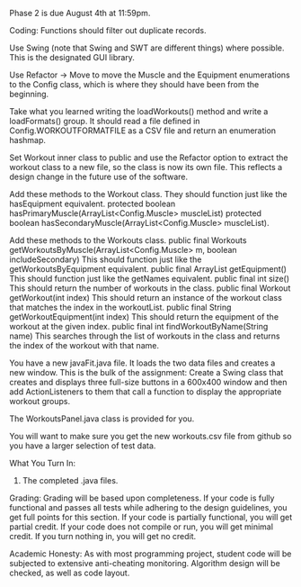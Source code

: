 Phase 2 is due August 4th at 11:59pm.

Coding:
Functions should filter out duplicate records.

Use Swing (note that Swing and SWT are different things) where possible. This is the designated GUI library. 

Use Refactor -> Move to move the Muscle and the Equipment enumerations to the Config class, which is where they should have been from the beginning. 

Take what you learned writing the loadWorkouts() method and write a loadFormats() group. It should read a file defined in Config.WORKOUTFORMATFILE as a CSV file and return an enumeration hashmap.

Set Workout inner class to public and use the Refactor option to extract the workout class to a new file, so the class is now its own file. This reflects a design change in the future use of the software.

Add these methods to the Workout class. They should function just like the hasEquipment equivalent.
protected boolean hasPrimaryMuscle(ArrayList<Config.Muscle> muscleList) 
protected boolean hasSecondaryMuscle(ArrayList<Config.Muscle> muscleList).

Add these methods to the Workouts class. 
public final Workouts getWorkoutsByMuscle(ArrayList<Config.Muscle> m, boolean includeSecondary)
This should function just like the getWorkoutsByEquipment equivalent.
public final ArrayList<String> getEquipment()
This should function just like the getNames equivalent.
public final int size()
This should return the number of workouts in the class.
public final Workout getWorkout(int index)
This should return an instance of the workout class that matches the index in the workoutList.
public final String getWorkoutEquipment(int index)
This should return the equipment of the workout at the given index.
public final int findWorkoutByName(String name)
This searches through the list of workouts in the class and returns the index of the workout with that name.

You have a new javaFit.java file. It loads the two data files and creates a new window. This is the bulk of the assignment: Create a Swing class that creates and displays three full-size buttons in a 600x400 window and then add ActionListeners to them that call a function to display the appropriate workout groups.

The WorkoutsPanel.java class is provided for you.

You will want to make sure you get the new workouts.csv file from github so you have a larger selection of test data. 

What You Turn In:
1) The completed .java files.

Grading: 
Grading will be based upon completeness. If your code is fully functional and passes all tests while adhering to the design guidelines, you get full points for this section. If your code is partially functional, you will get partial credit. If your code does not compile or run, you will get minimal credit. If you turn nothing in, you will get no credit.

Academic Honesty: As with most programming project, student code will be subjected to extensive anti-cheating monitoring. Algorithm design will be checked, as well as code layout. 

